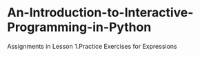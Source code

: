 # An-Introduction-to-Interactive-Programming-in-Python
Assignments in Lesson
1.Practice Exercises for Expressions
